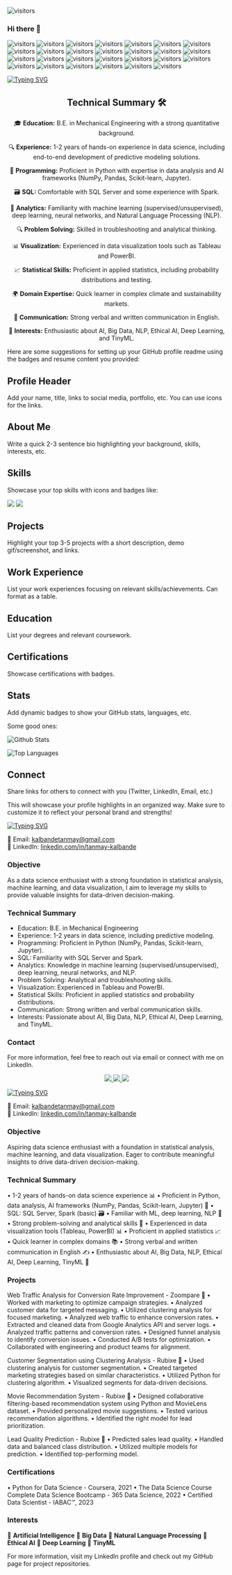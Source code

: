 ![visitors](https://visitor-badge.laobi.icu/badge?page_id=tanmay-kalbande.github.io&left_color=crimson&right_color=008080)


### Hi there 👋
![visitors](https://visitor-badge.laobi.icu/badge?page_id=tailfoxt.tailfoxt)
![visitors](https://visitor-badge.laobi.icu/badge?page_id=tailfoxt.tailfoxt&left_color=green&right_color=blue)
![visitors](https://visitor-badge.laobi.icu/badge?page_id=tailfoxt.tailfoxt&left_color=#FFA500&right_color=#800080)
![visitors](https://visitor-badge.laobi.icu/badge?page_id=tailfoxt.tailfoxt&left_color=orange&right_color=blue)
![visitors](https://visitor-badge.laobi.icu/badge?page_id=tailfoxt.tailfoxt&left_color=%23FF5733&right_color=%230080FF)
![visitors](https://visitor-badge.laobi.icu/badge?page_id=your.username.your.repo.id&left_color=brightgreen&right_color=222b6d)
![visitors](https://visitor-badge.laobi.icu/badge?page_id=your.username.your.repo.id&left_color=yellow&right_color=333)
![visitors](https://visitor-badge.laobi.icu/badge?page_id=your.username.your.repo.id&left_color=red&right_color=bbb)
![visitors](https://visitor-badge.laobi.icu/badge?page_id=your.username.your.repo.id&left_color=blue&right_color=66ccff)
![visitors](https://visitor-badge.laobi.icu/badge?page_id=your.username.your.repo.id&left_color=green&right_color=orange)
![visitors](https://visitor-badge.laobi.icu/badge?page_id=your.username.your.repo.id&left_color=purple&right_color=ff69b4)
![visitors](https://visitor-badge.laobi.icu/badge?page_id=your.username.your.repo.id&left_color=teal&right_color=008b8b)
![visitors](https://visitor-badge.laobi.icu/badge?page_id=your.username.your.repo.id&left_color=gold&right_color=556b2f)
![visitors](https://visitor-badge.laobi.icu/badge?page_id=your.username.your.repo.id&left_color=magenta&right_color=2f4f4f)
![visitors](https://visitor-badge.laobi.icu/badge?page_id=your.username.your.repo.id&left_color=crimson&right_color=ffa07a)
![visitors](https://visitor-badge.laobi.icu/badge?page_id=your.username.your.repo.id&left_color=crimson&right_color=008080)
![visitors](https://visitor-badge.laobi.icu/badge?page_id=your.username.your.repo.id&left_color=purple&right_color=gold)
![visitors](https://visitor-badge.laobi.icu/badge?page_id=your.username.your.repo.id&left_color=indigo&right_color=coral)
![visitors](https://visitor-badge.laobi.icu/badge?page_id=your.username.your.repo.id&left_color=6a5acd&right_color=9932cc)
![visitors](https://visitor-badge.laobi.icu/badge?page_id=your.username.your.repo.id&left_color=olive&right_color=d2691e)
![visitors](https://visitor-badge.laobi.icu/badge?page_id=your.username.your.repo.id&left_color=gold&right_color=purple)
![visitors](https://visitor-badge.laobi.icu/badge?page_id=your.username.your.repo.id&left_color=teal&right_color=coral)
![visitors](https://visitor-badge.laobi.icu/badge?page_id=your.username.your.repo.id&left_color=lime&right_color=magenta)
![visitors](https://visitor-badge.laobi.icu/badge?page_id=your.username.your.repo.id&left_color=turquoise&right_color=orchid)
![visitors](https://visitor-badge.laobi.icu/badge?page_id=your.username.your.repo.id&left_color=crimson&right_color=708090)
![visitors](https://visitor-badge.laobi.icu/badge?page_id=your.username.your.repo.id&left_color=cyan&right_color=4b0082)
![visitors](https://visitor-badge.laobi.icu/badge?page_id=your.username.your.repo.id&left_color=chocolate&right_color=00bfff)

[![Typing SVG](https://readme-typing-svg.demolab.com?font=Roboto+Slab&weight=600&size=30&pause=1000&color=FB3640&center=true&vCenter=true&width=450&lines=Hello%2C+I+am+Tanmay+Kalbande)](https://git.io/typing-svg)
<div align="center">

## Technical Summary 🛠️

🎓 **Education:** B.E. in Mechanical Engineering with a strong quantitative background.

🔍 **Experience:** 1-2 years of hands-on experience in data science, including end-to-end development of predictive modeling solutions.

🚀 **Programming:** Proficient in Python with expertise in data analysis and AI frameworks (NumPy, Pandas, Scikit-learn, Jupyter).

🗃️ **SQL:** Comfortable with SQL Server and some experience with Spark.

🤖 **Analytics:** Familiarity with machine learning (supervised/unsupervised), deep learning, neural networks, and Natural Language Processing (NLP).

🔍 **Problem Solving:** Skilled in troubleshooting and analytical thinking.

📊 **Visualization:** Experienced in data visualization tools such as Tableau and PowerBI.

📈 **Statistical Skills:** Proficient in applied statistics, including probability distributions and testing.

🌍 **Domain Expertise:** Quick learner in complex climate and sustainability markets.

📝 **Communication:** Strong verbal and written communication in English.

🌟 **Interests:** Enthusiastic about AI, Big Data, NLP, Ethical AI, Deep Learning, and TinyML.

</div>

Here are some suggestions for setting up your GitHub profile readme using the badges and resume content you provided:

## Profile Header

Add your name, title, links to social media, portfolio, etc. You can use icons for the links.

## About Me

Write a quick 2-3 sentence bio highlighting your background, skills, interests, etc.

## Skills

Showcase your top skills with icons and badges like:

<img src="https://img.shields.io/badge/Python-3776AB?style=for-the-badge&logo=python&logoColor=white" />
<img src="https://img.shields.io/badge/TensorFlow-FF6F00?style=for-the-badge&logo=tensorflow&logoColor=white" />

## Projects 

Highlight your top 3-5 projects with a short description, demo gif/screenshot, and links.

## Work Experience

List your work experiences focusing on relevant skills/achievements. Can format as a table.

## Education

List your degrees and relevant coursework.

## Certifications

Showcase certifications with badges.

## Stats

Add dynamic badges to show your GitHub stats, languages, etc.

Some good ones:

![Github Stats](https://github-readme-stats.vercel.app/api?username={yourusername})

![Top Languages](https://github-readme-stats.vercel.app/api/top-langs/?username={yourusername})

## Connect

Share links for others to connect with you (Twitter, LinkedIn, Email, etc.)

This will showcase your profile highlights in an organized way. Make sure to customize it to reflect your personal brand and strengths!



[![Typing SVG](https://readme-typing-svg.demolab.com?font=Roboto+Slab&weight=600&size=30&pause=1000&color=FB3640&center=true&vCenter=true&width=450&lines=Hello%2C+I+am+Tanmay+Kalbande)](https://git.io/typing-svg)

📧 Email: kalbandetanmay@gmail.com  
🔗 LinkedIn: [linkedin.com/in/tanmay-kalbande](https://www.linkedin.com/in/tanmay-kalbande/)

### Objective
As a data science enthusiast with a strong foundation in statistical analysis, machine learning, and data visualization, I aim to leverage my skills to provide valuable insights for data-driven decision-making.

### Technical Summary
- Education: B.E. in Mechanical Engineering
- Experience: 1-2 years in data science, including predictive modeling.
- Programming: Proficient in Python (NumPy, Pandas, Scikit-learn, Jupyter).
- SQL: Familiarity with SQL Server and Spark.
- Analytics: Knowledge in machine learning (supervised/unsupervised), deep learning, neural networks, and NLP.
- Problem Solving: Analytical and troubleshooting skills.
- Visualization: Experienced in Tableau and PowerBI.
- Statistical Skills: Proficient in applied statistics and probability distributions.
- Communication: Strong written and verbal communication skills.
- Interests: Passionate about AI, Big Data, NLP, Ethical AI, Deep Learning, and TinyML.

### Contact
For more information, feel free to reach out via email or connect with me on LinkedIn.

<div align="center"> 
  <a href="mailto:kalbandetanmay@gmail.com">
    <img src="https://img.shields.io/badge/Email-333333?style=for-the-badge&logo=gmail&logoColor=red" />
  </a>
  <a href="https://www.linkedin.com/in/tanmay-kalbande/" target="_blank">
    <img src="https://img.shields.io/badge/LinkedIn-0077B5?style=for-the-badge&logo=linkedin&logoColor=white" target="_blank" />
  </a>
  <a href="https://tanmay-kalbande.github.io" target="_blank">
     <img src="https://img.shields.io/badge/Portfolio-FF5722?style=for-the-badge&logo=todoist&logoColor=white" target="_blank" />
  </a>
</div>

[![Typing SVG](https://readme-typing-svg.demolab.com?font=Roboto+Slab&weight=600&size=30&pause=1000&color=FB3640&center=true&vCenter=true&width=450&lines=Hello%2C+I+am+Tanmay+Kalbande)](https://git.io/typing-svg)

📧 Email: kalbandetanmay@gmail.com  
🔗 LinkedIn: [linkedin.com/in/tanmay-kalbande](https://www.linkedin.com/in/tanmay-kalbande/)

### Objective
Aspiring data science enthusiast with a foundation in statistical analysis, machine learning, and data visualization. Eager to contribute meaningful insights to drive data-driven decision-making.

### Technical Summary
• 1-2 years of hands-on data science experience 📊
• Proficient in Python, data analysis, AI frameworks (NumPy, Pandas, Scikit-learn, Jupyter) 🐍
• SQL: SQL Server, Spark (basic) 🗃️
• Familiar with ML, deep learning, NLP 🤖
• Strong problem-solving and analytical skills 🧠
• Experienced in data visualization tools (Tableau, PowerBI) 📊
• Proficient in applied statistics 📈
• Quick learner in complex domains 📚
• Strong verbal and written communication in English ✍️
• Enthusiastic about AI, Big Data, NLP, Ethical AI, Deep Learning, TinyML 🌟

### Projects
Web Traffic Analysis for Conversion Rate Improvement - Zoompare 🚀
• Worked with marketing to optimize campaign strategies.
• Analyzed customer data for targeted messaging.
• Utilized clustering analysis for focused marketing.
• Analyzed web traffic to enhance conversion rates.
• Extracted and cleaned data from Google Analytics API and server logs.
• Analyzed traffic patterns and conversion rates.
• Designed funnel analysis to identify conversion issues.
• Conducted A/B tests for optimization.
• Collaborated with engineering and product teams for alignment.

Customer Segmentation using Clustering Analysis - Rubixe 🚀
• Used clustering analysis for customer segmentation.
• Created targeted marketing strategies based on similar characteristics.
• Utilized Python for clustering algorithm.
• Visualized segments for data-driven decisions.

Movie Recommendation System - Rubixe 🚀
• Designed collaborative filtering-based recommendation system using Python and MovieLens dataset.
• Provided personalized movie suggestions.
• Tested various recommendation algorithms.
• Identified the right model for lead prioritization.

Lead Quality Prediction - Rubixe 🚀
• Predicted sales lead quality.
• Handled data and balanced class distribution.
• Utilized multiple models for prediction.
• Identified top-performing model.

### Certifications
• Python for Data Science - Coursera, 2021
• The Data Science Course Complete Data Science Bootcamp - 365 Data Science, 2022
• Certified Data Scientist - IABAC™, 2023

### Interests
🌟 **Artificial Intelligence**
🌟 **Big Data**
🌟 **Natural Language Processing**
🌟 **Ethical AI**
🌟 **Deep Learning**
🌟 **TinyML**

For more information, visit my LinkedIn profile and check out my GitHub page for project repositories.

